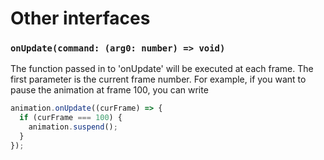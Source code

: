 # Other interfaces

### `onUpdate(command: (arg0: number) => void)`

The function passed in to 'onUpdate' will be executed at each frame. The first parameter is the current frame number. For example, if you want to pause the animation at frame 100, you can write

```javascript
animation.onUpdate((curFrame) => {
  if (curFrame === 100) {
    animation.suspend();
  }
});
```
